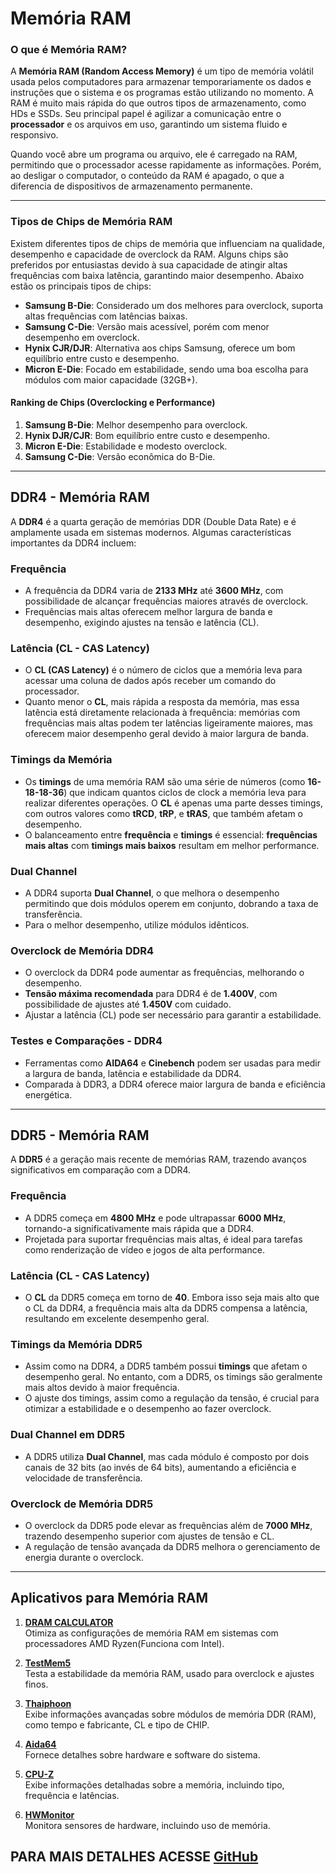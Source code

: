 # Memória RAM

### O que é Memória RAM?

A **Memória RAM (Random Access Memory)** é um tipo de memória volátil usada pelos computadores para armazenar temporariamente os dados e instruções que o sistema e os programas estão utilizando no momento. A RAM é muito mais rápida do que outros tipos de armazenamento, como HDs e SSDs. Seu principal papel é agilizar a comunicação entre o **processador** e os arquivos em uso, garantindo um sistema fluido e responsivo.

Quando você abre um programa ou arquivo, ele é carregado na RAM, permitindo que o processador acesse rapidamente as informações. Porém, ao desligar o computador, o conteúdo da RAM é apagado, o que a diferencia de dispositivos de armazenamento permanente.

---

### Tipos de Chips de Memória RAM

Existem diferentes tipos de chips de memória que influenciam na qualidade, desempenho e capacidade de overclock da RAM. Alguns chips são preferidos por entusiastas devido à sua capacidade de atingir altas frequências com baixa latência, garantindo maior desempenho. Abaixo estão os principais tipos de chips:

- **Samsung B-Die**: Considerado um dos melhores para overclock, suporta altas frequências com latências baixas.
- **Samsung C-Die**: Versão mais acessível, porém com menor desempenho em overclock.
- **Hynix CJR/DJR**: Alternativa aos chips Samsung, oferece um bom equilíbrio entre custo e desempenho.
- **Micron E-Die**: Focado em estabilidade, sendo uma boa escolha para módulos com maior capacidade (32GB+).

#### Ranking de Chips (Overclocking e Performance)
1. **Samsung B-Die**: Melhor desempenho para overclock.
2. **Hynix DJR/CJR**: Bom equilíbrio entre custo e desempenho.
3. **Micron E-Die**: Estabilidade e modesto overclock.
4. **Samsung C-Die**: Versão econômica do B-Die.

---

## DDR4 - Memória RAM

A **DDR4** é a quarta geração de memórias DDR (Double Data Rate) e é amplamente usada em sistemas modernos. Algumas características importantes da DDR4 incluem:

### Frequência
- A frequência da DDR4 varia de **2133 MHz** até **3600 MHz**, com possibilidade de alcançar frequências maiores através de overclock.
- Frequências mais altas oferecem melhor largura de banda e desempenho, exigindo ajustes na tensão e latência (CL).

### Latência (CL - CAS Latency)
- O **CL (CAS Latency)** é o número de ciclos que a memória leva para acessar uma coluna de dados após receber um comando do processador.
- Quanto menor o **CL**, mais rápida a resposta da memória, mas essa latência está diretamente relacionada à frequência: memórias com frequências mais altas podem ter latências ligeiramente maiores, mas oferecem maior desempenho geral devido à maior largura de banda.

### Timings da Memória
- Os **timings** de uma memória RAM são uma série de números (como **16-18-18-36**) que indicam quantos ciclos de clock a memória leva para realizar diferentes operações. O **CL** é apenas uma parte desses timings, com outros valores como **tRCD**, **tRP**, e **tRAS**, que também afetam o desempenho.
- O balanceamento entre **frequência** e **timings** é essencial: **frequências mais altas** com **timings mais baixos** resultam em melhor performance.

### Dual Channel
- A DDR4 suporta **Dual Channel**, o que melhora o desempenho permitindo que dois módulos operem em conjunto, dobrando a taxa de transferência.
- Para o melhor desempenho, utilize módulos idênticos.

### Overclock de Memória DDR4
- O overclock da DDR4 pode aumentar as frequências, melhorando o desempenho.
- **Tensão máxima recomendada** para DDR4 é de **1.400V**, com possibilidade de ajustes até **1.450V** com cuidado.
- Ajustar a latência (CL) pode ser necessário para garantir a estabilidade.

### Testes e Comparações - DDR4
- Ferramentas como **AIDA64** e **Cinebench** podem ser usadas para medir a largura de banda, latência e estabilidade da DDR4.
- Comparada à DDR3, a DDR4 oferece maior largura de banda e eficiência energética.

---

## DDR5 - Memória RAM

A **DDR5** é a geração mais recente de memórias RAM, trazendo avanços significativos em comparação com a DDR4.

### Frequência
- A DDR5 começa em **4800 MHz** e pode ultrapassar **6000 MHz**, tornando-a significativamente mais rápida que a DDR4.
- Projetada para suportar frequências mais altas, é ideal para tarefas como renderização de vídeo e jogos de alta performance.

### Latência (CL - CAS Latency)
- O **CL** da DDR5 começa em torno de **40**. Embora isso seja mais alto que o CL da DDR4, a frequência mais alta da DDR5 compensa a latência, resultando em excelente desempenho geral.

### Timings da Memória DDR5
- Assim como na DDR4, a DDR5 também possui **timings** que afetam o desempenho geral. No entanto, com a DDR5, os timings são geralmente mais altos devido à maior frequência.
- O ajuste dos timings, assim como a regulação da tensão, é crucial para otimizar a estabilidade e o desempenho ao fazer overclock.

### Dual Channel em DDR5
- A DDR5 utiliza **Dual Channel**, mas cada módulo é composto por dois canais de 32 bits (ao invés de 64 bits), aumentando a eficiência e velocidade de transferência.

### Overclock de Memória DDR5
- O overclock da DDR5 pode elevar as frequências além de **7000 MHz**, trazendo desempenho superior com ajustes de tensão e CL.
- A regulação de tensão avançada da DDR5 melhora o gerenciamento de energia durante o overclock.

---

## Aplicativos para Memória RAM

1. **[DRAM CALCULATOR](https://www.techpowerup.com/download/techpowerup-dram-calculator-for-ryzen/)**  
   Otimiza as configurações de memória RAM em sistemas com processadores AMD Ryzen(Funciona com Intel).

2. **[TestMem5](https://www.techpowerup.com/download/testmem5/)**  
   Testa a estabilidade da memória RAM, usado para overclock e ajustes finos.

3. **[Thaiphoon](https://www.crucial.com/support/thai-phoon/)**  
   Exibe informações avançadas sobre módulos de memória DDR (RAM), como tempo e fabricante, CL e tipo de CHIP.

4. **[Aida64](https://www.aida64.com/downloads)**  
   Fornece detalhes sobre hardware e software do sistema.

5. **[CPU-Z](https://www.cpuid.com/softwares/cpu-z.html)**  
   Exibe informações detalhadas sobre a memória, incluindo tipo, frequência e latências.

6. **[HWMonitor](https://www.cpuid.com/softwares/hwmonitor.html)**  
   Monitora sensores de hardware, incluindo uso de memória.


## PARA MAIS DETALHES ACESSE [GitHub](https://github.com/integralfx/MemTestHelper/blob/oc-guide/DDR4%20OC%20Guide.md)

